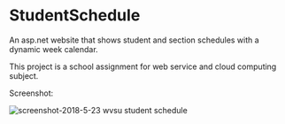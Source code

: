 # StudentSchedule

An asp.net website that shows student and section schedules with a dynamic week calendar.

This project is a school assignment for web service and cloud computing subject.


Screenshot:

![screenshot-2018-5-23 wvsu student schedule](https://user-images.githubusercontent.com/33994632/40376059-f4bfb15a-5e1f-11e8-8705-ab8069dc8b4a.png)
